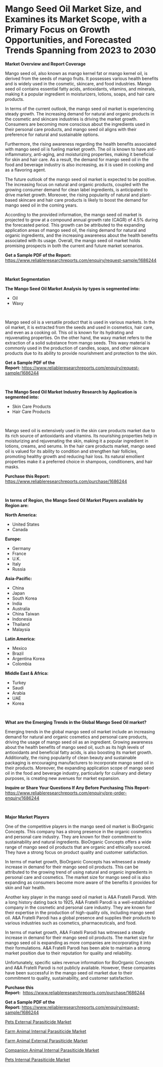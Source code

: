 <p><h1>Mango Seed Oil Market Size, and Examines its Market Scope, with a Primary Focus on Growth Opportunities, and Forecasted Trends Spanning from 2023 to 2030</h1></p><p><strong>Market Overview and Report Coverage</strong></p>
<p><p>Mango seed oil, also known as mango kernel fat or mango kernel oil, is derived from the seeds of mango fruits. It possesses various health benefits and is widely used in the cosmetic, skincare, and food industries. Mango seed oil contains essential fatty acids, antioxidants, vitamins, and minerals, making it a popular ingredient in moisturizers, lotions, soaps, and hair care products.</p><p>In terms of the current outlook, the mango seed oil market is experiencing steady growth. The increasing demand for natural and organic products in the cosmetic and skincare industries is driving the market growth. Consumers are becoming more conscious about the ingredients used in their personal care products, and mango seed oil aligns with their preference for natural and sustainable options.</p><p>Furthermore, the rising awareness regarding the health benefits associated with mango seed oil is fueling market growth. The oil is known to have anti-inflammatory, anti-aging, and moisturizing properties, making it beneficial for skin and hair care. As a result, the demand for mango seed oil in the food and beverage industry is also increasing, as it is used in cooking and as a flavoring agent.</p><p>The future outlook of the mango seed oil market is expected to be positive. The increasing focus on natural and organic products, coupled with the growing consumer demand for clean label ingredients, is anticipated to drive market growth. Moreover, the rising popularity of natural and plant-based skincare and hair care products is likely to boost the demand for mango seed oil in the coming years.</p><p>According to the provided information, the mango seed oil market is projected to grow at a compound annual growth rate (CAGR) of 4.5% during the forecasted period. This growth can be attributed to the expanding application areas of mango seed oil, the rising demand for natural and organic ingredients, and the increasing awareness about the health benefits associated with its usage. Overall, the mango seed oil market holds promising prospects in both the current and future market scenarios.</p></p>
<p><strong>Get a Sample PDF of the Report:</strong> <a href="https://www.reliableresearchreports.com/enquiry/request-sample/1686244">https://www.reliableresearchreports.com/enquiry/request-sample/1686244</a></p>
<p>&nbsp;</p>
<p><strong>Market Segmentation</strong></p>
<p><strong>The Mango Seed Oil Market Analysis by types is segmented into:</strong></p>
<p><ul><li>Oil</li><li>Waxy</li></ul></p>
<p>&nbsp;</p>
<p><p>Mango seed oil is a versatile product that is used in various markets. In the oil market, it is extracted from the seeds and used in cosmetics, hair care, and even as a cooking oil. This oil is known for its hydrating and rejuvenating properties. On the other hand, the waxy market refers to the extraction of a solid substance from mango seeds. This waxy material is commonly used in the production of candles, soaps, and other skincare products due to its ability to provide nourishment and protection to the skin.</p></p>
<p><strong>Get a Sample PDF of the Report:</strong>&nbsp;<a href="https://www.reliableresearchreports.com/enquiry/request-sample/1686244">https://www.reliableresearchreports.com/enquiry/request-sample/1686244</a></p>
<p>&nbsp;</p>
<p><strong>The Mango Seed Oil Market Industry Research by Application is segmented into:</strong></p>
<p><ul><li>Skin Care Products</li><li>Hair Care Products</li></ul></p>
<p>&nbsp;</p>
<p><p>Mango seed oil is extensively used in the skin care products market due to its rich source of antioxidants and vitamins. Its nourishing properties help in moisturizing and rejuvenating the skin, making it a popular ingredient in lotions, creams, and serums. In the hair care products market, mango seed oil is valued for its ability to condition and strengthen hair follicles, promoting healthy growth and reducing hair loss. Its natural emollient properties make it a preferred choice in shampoos, conditioners, and hair masks.</p></p>
<p><strong>Purchase this Report:</strong>&nbsp; <a href="https://www.reliableresearchreports.com/purchase/1686244">https://www.reliableresearchreports.com/purchase/1686244</a></p>
<p>&nbsp;</p>
<p><strong>In terms of Region, the Mango Seed Oil Market Players available by Region are:</strong></p>
<p>
    <p> <strong> North America: </strong>
        <ul>
            <li>United States</li>
            <li>Canada</li>
        </ul>
        </p> 
    <p> <strong> Europe: </strong>
        <ul>
            <li>Germany</li>
            <li>France</li>
            <li>U.K.</li>
            <li>Italy</li>
            <li>Russia</li>
        </ul>
        </p> 
    <p> <strong> Asia-Pacific: </strong>
        <ul>
            <li>China</li>
            <li>Japan</li>
            <li>South Korea</li>
            <li>India</li>
            <li>Australia</li>
            <li>China Taiwan</li>
            <li>Indonesia</li>
            <li>Thailand</li>
            <li>Malaysia</li>
        </ul>
        </p> 
    <p> <strong> Latin America: </strong>
        <ul>
            <li>Mexico</li>
            <li>Brazil</li>
            <li>Argentina Korea</li>
            <li>Colombia</li>
        </ul>
        </p> 
    <p> <strong> Middle East & Africa: </strong>
        <ul>
            <li>Turkey</li>
            <li>Saudi</li>
            <li>Arabia</li>
            <li>UAE</li>
            <li>Korea</li>
        </ul>
    </p>
    </p>
<p>&nbsp;</p>
<p><strong>What are the Emerging Trends in the Global Mango Seed Oil market?</strong></p>
<p><p>Emerging trends in the global mango seed oil market include an increasing demand for natural and organic cosmetics and personal care products, driving the usage of mango seed oil as an ingredient. Growing awareness about the health benefits of mango seed oil, such as its high levels of antioxidants and beneficial fatty acids, is also boosting its market growth. Additionally, the rising popularity of clean beauty and sustainable packaging is encouraging manufacturers to incorporate mango seed oil in their products. Moreover, the expanding application scope of mango seed oil in the food and beverage industry, particularly for culinary and dietary purposes, is creating new avenues for market expansion.</p></p>
<p><strong>Inquire or Share Your Questions If Any Before Purchasing This Report</strong>- <a href="https://www.reliableresearchreports.com/enquiry/pre-order-enquiry/1686244">https://www.reliableresearchreports.com/enquiry/pre-order-enquiry/1686244</a></p>
<p>&nbsp;</p>
<p><strong>Major Market Players</strong></p>
<p><p>One of the competitive players in the mango seed oil market is BioOrganic Concepts. This company has a strong presence in the organic cosmetics and personal care industry. They are known for their commitment to sustainability and natural ingredients. BioOrganic Concepts offers a wide range of mango seed oil products that are organic and ethically sourced. They have a strong focus on product quality and customer satisfaction.</p><p>In terms of market growth, BioOrganic Concepts has witnessed a steady increase in demand for their mango seed oil products. This can be attributed to the growing trend of using natural and organic ingredients in personal care and cosmetics. The market size for mango seed oil is also expanding as consumers become more aware of the benefits it provides for skin and hair health.</p><p>Another key player in the mango seed oil market is A&A Fratelli Parodi. With a long history dating back to 1925, A&A Fratelli Parodi is a well-established company in the cosmetic and personal care industry. They are known for their expertise in the production of high-quality oils, including mango seed oil. A&A Fratelli Parodi has a global presence and supplies their products to various industries such as cosmetics, pharmaceuticals, and food.</p><p>In terms of market growth, A&A Fratelli Parodi has witnessed a steady increase in demand for their mango seed oil products. The market size for mango seed oil is expanding as more companies are incorporating it into their formulations. A&A Fratelli Parodi has been able to maintain a strong market position due to their reputation for quality and reliability.</p><p>Unfortunately, specific sales revenue information for BioOrganic Concepts and A&A Fratelli Parodi is not publicly available. However, these companies have been successful in the mango seed oil market due to their commitment to quality, sustainability, and customer satisfaction.</p></p>
<p><strong>Purchase this Report:</strong>&nbsp;&nbsp;<a href="https://www.reliableresearchreports.com/purchase/1686244">https://www.reliableresearchreports.com/purchase/1686244</a></p>
<p></p>
<p><strong>Get a Sample PDF of the Report:</strong>&nbsp;<a href="https://www.reliableresearchreports.com/enquiry/request-sample/1686244">https://www.reliableresearchreports.com/enquiry/request-sample/1686244</a></p>
<p><p><a href="https://www.linkedin.com/pulse/pets-external-parasiticide-market-research-report-provides-thorough/">Pets External Parasiticide Market</a></p><p><a href="https://www.linkedin.com/pulse/farm-animal-internal-parasiticide-market-insights-players/">Farm Animal Internal Parasiticide Market</a></p><p><a href="https://www.linkedin.com/pulse/farm-animal-external-parasiticide-market-insights-players-forecast/">Farm Animal External Parasiticide Market</a></p><p><a href="https://www.linkedin.com/pulse/companion-animal-internal-parasiticide-market-insights-players/">Companion Animal Internal Parasiticide Market</a></p><p><a href="https://www.linkedin.com/pulse/pets-internal-parasiticide-market-research-report-provides-thorough/">Pets Internal Parasiticide Market</a></p></p>